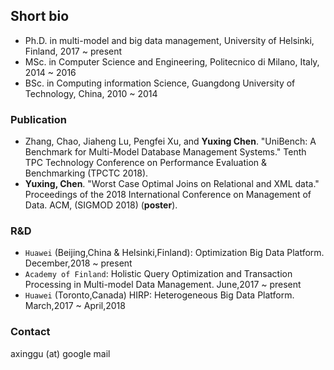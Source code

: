 ## Short bio
- Ph.D. in multi-model and big data management, University of Helsinki, Finland, 2017 ~ present
- MSc. in Computer Science and Engineering, Politecnico di Milano, Italy, 2014 ~ 2016
- BSc. in Computing information Science, Guangdong University of Technology, China, 2010 ~ 2014 

### Publication
- Zhang, Chao, Jiaheng Lu, Pengfei Xu, and **Yuxing Chen**. "UniBench: A Benchmark for Multi-Model Database Management Systems." Tenth TPC Technology Conference on Performance Evaluation & Benchmarking (TPCTC 2018).
- **Yuxing, Chen**. "Worst Case Optimal Joins on Relational and XML data." Proceedings of the 2018 International Conference on Management of Data. ACM, (SIGMOD 2018) (**poster**).

### R&D
- `Huawei` (Beijing,China & Helsinki,Finland): Optimization Big Data Platform. December,2018 ~ present
- `Academy of Finland`: Holistic Query Optimization and Transaction Processing in Multi-model Data Management. June,2017 ~ present
- `Huawei` (Toronto,Canada) HIRP: Heterogeneous Big Data Platform. March,2017 ~ April,2018

### Contact
axinggu (at) google mail
